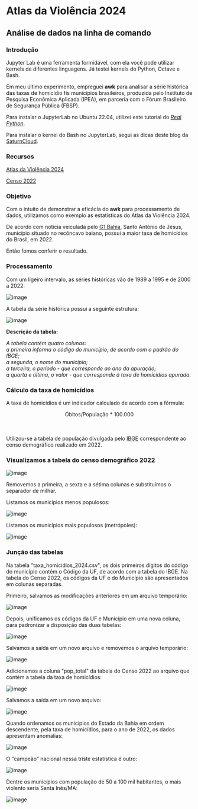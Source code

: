 # Atlas da Violência 2024

## Análise de dados na linha de comando 

### Introdução

Jupyter Lab é uma ferramenta formidável, com ela você pode utilizar kernels de diferentes linguagens. Já testei kernels do Python, Octave e Bash.

Em meu último experimento, empreguei **awk** para analisar a série histórica das taxas de homicídio fis municípios brasileiros, produzida pelo Instituto de Pesquisa Econômica Aplicada (IPEA), 
em parceria com o Fórum Brasileiro de Segurança Pública (FBSP). 

Para instalar o JupyterLab no Ubuntu 22.04, utilizei este tutorial do [*Real Python*](https://realpython.com/using-jupyterlab/#linux-1).

Para instalar o kernel do Bash no JupyterLab, segui as dicas deste blog da [SaturnCloud](https://saturncloud.io/blog/how-to-use-bash-commands-in-jupyter-notebook/).

### Recursos

[Atlas da Violência 2024](https://www.ipea.gov.br/atlasviolencia/publicacoes)

[Censo 2022](https://www.ibge.gov.br/estatisticas/sociais/populacao/22827-censo-demografico-2022.html?edicao=37225&t=resultados)

### Objetivo

Com o intuito de demonstrar a eficácia do **awk** para processamento de dados, utilizamos como exemplo as estatísticas do Atlas da Violência 2024. 

De acordo com notícia veiculada pelo [G1 Bahia](https://g1.globo.com/ba/bahia/noticia/2024/06/18/atlas-da-violencia-2024-santo-antonio-de-jesus.ghtml#:~:text=A%20cidade%20de%20Santo%20Ant%C3%B4nio,de%20Seguran%C3%A7a%20P%C3%BAblica%20(FBSP).), Santo Antônio de Jesus, município situado no recôncavo baiano, possui a maior taxa de homicídios do Brasil, em 2022.

Então fomos conferir o resultado.

### Processamento

Com um ligeiro intervalo, as séries históricas vão de 1989 a 1995 e de 2000 a 2022:

![image](https://github.com/guiajf/atlas/assets/152413615/3d2fcb48-6dae-4cab-92b6-1954cb9625e8)

A tabela da série histórica possui a seguinte estrutura:

![image](https://github.com/guiajf/atlas/assets/152413615/715a609c-5a0e-4d72-96dc-d3ea3320aa94)


**Descrição da tabela:**

*A tabela contém quatro colunas:<br>
a primeira informa o código do município, de acordo com o padrão do IBGE;<br>
a segunda, o nome do município;<br>
a terceira, o período - que corresponde ao ano da apuração;<br>
a quarta e última, o valor - que corresponde à taxa de homicídios apurada.*

### Cálculo da taxa de homicídios

A taxa de homicídios é um indicador calculado de acordo com a fórmula:<br>
<center>Óbitos/População * 100.000</center><br><br>

Utilizou-se a tabela de população divulgada pelo [IBGE](https://www.ibge.gov.br/estatisticas/sociais/populacao/22827-censo-demografico-2022.html?edicao=37225&t=resultados) correspondente ao censo demográfico realizado em 2022.

### Visualizamos a tabela do censo demográfico 2022

![image](https://github.com/guiajf/atlas/assets/152413615/bdd8dc17-6811-44f5-98c3-1a2d7870e7d0)

Removemos a primeira, a sexta e a sétima colunas e substituímos o separador de milhar.

Listamos os municípios menos populosos:

![image](https://github.com/guiajf/atlas/assets/152413615/6eaa5cb4-eb14-44bf-8312-9344cee2b402)

Listamos os municípios mais populosos (metrópoles):

![image](https://github.com/guiajf/atlas/assets/152413615/0070241e-e5db-437c-aed7-aa94874e290c)

### Junção das tabelas

Na tabela "taxa_homicidios_2024.csv", os dois primeiros dígitos do código do município contém o Código da UF, de acordo com a tabela do IBGE. Na tabela do Censo 2022, os códigos da UF e do Município são apresentados em colunas separadas.

Primeiro, salvamos as modificações anteriores em um arquivo temporário:

![image](https://github.com/guiajf/atlas/assets/152413615/8f913c32-e789-4cb7-a5bf-455ba6ecb069)

Depois, unificamos os códigos da UF e Município em uma nova coluna, para padronizar a disposição das duas tabelas:

![image](https://github.com/guiajf/atlas/assets/152413615/ff75aaba-026b-4e61-8640-72eb2aadecf1)

Salvamos a saída em um novo arquivo e removemos o arquivo temporário:

![image](https://github.com/guiajf/atlas/assets/152413615/d8cf2ee2-84b5-4ff1-8803-4efec96a4fd6)

Adicionamos a coluna "pop_total" da tabela do Censo 2022 ao arquivo que contém a tabela da taxa de homicídios:

![image](https://github.com/guiajf/atlas/assets/152413615/d248c1fc-3176-420a-8ab9-bd506ef8fe93)

Salvamos a saída em um novo arquivo:

![image](https://github.com/guiajf/atlas/assets/152413615/52dbc6d4-253b-45ad-a82e-d599f4bcebe1)

Quando ordenamos os municípios do Estado da Bahia em ordem descendente, pela taxa de homicídios, para o ano de 2022, os dados apresentam anomalias:

![image](https://github.com/guiajf/atlas/assets/152413615/ea79b36e-a85a-4cd8-befd-a643f8248049)

O "campeão" nacional nessa triste estatística é outro:

![image](https://github.com/guiajf/atlas/assets/152413615/0d818c7e-0071-42af-9205-e4e3f2db401a)

Dentre os municípios com população de 50 a 100 mil habitantes, o mais violento seria Santa Inês/MA:

![image](https://github.com/guiajf/atlas/assets/152413615/d5be12f5-494a-422d-b0cd-918973c34e37)




















